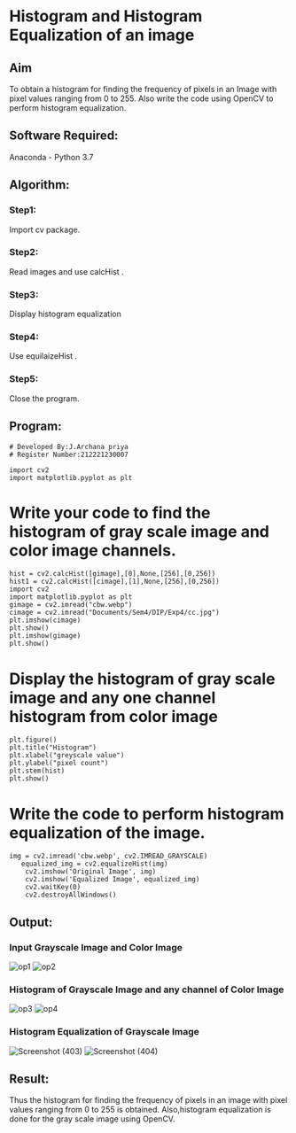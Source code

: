 # Histogram and Histogram Equalization of an image
## Aim
To obtain a histogram for finding the frequency of pixels in an Image with pixel values ranging from 0 to 255. Also write the code using OpenCV to perform histogram equalization.

## Software Required:
Anaconda - Python 3.7

## Algorithm:
### Step1:
Import cv package.
### Step2:
Read images and use calcHist .
### Step3:
Display histogram equalization 
### Step4:
Use equilaizeHist .
### Step5:
Close the program.
## Program:
```
# Developed By:J.Archana priya
# Register Number:212221230007
```
```
import cv2
import matplotlib.pyplot as plt
```
# Write your code to find the histogram of gray scale image and color image channels.
```
hist = cv2.calcHist([gimage],[0],None,[256],[0,256])
hist1 = cv2.calcHist([cimage],[1],None,[256],[0,256])
import cv2
import matplotlib.pyplot as plt
gimage = cv2.imread("cbw.webp")
cimage = cv2.imread("Documents/Sem4/DIP/Exp4/cc.jpg")
plt.imshow(cimage)
plt.show()
plt.imshow(gimage)
plt.show()
```
# Display the histogram of gray scale image and any one channel histogram from color image
```
plt.figure()
plt.title("Histogram")
plt.xlabel("greyscale value")
plt.ylabel("pixel count")
plt.stem(hist)
plt.show()
```
# Write the code to perform histogram equalization of the image. 
```
img = cv2.imread('cbw.webp', cv2.IMREAD_GRAYSCALE)
   equalized_img = cv2.equalizeHist(img)
    cv2.imshow('Original Image', img)
    cv2.imshow('Equalized Image', equalized_img)
    cv2.waitKey(0)
    cv2.destroyAllWindows()

```
## Output:
### Input Grayscale Image and Color Image
![op1](https://user-images.githubusercontent.com/93427594/231226890-ed6c2a38-702c-4cc7-8048-0d75d1aa4a19.png)
![op2](https://user-images.githubusercontent.com/93427594/231226934-26e07a9f-b375-41e4-8ec3-15ef5fe40859.png)

### Histogram of Grayscale Image and any channel of Color Image
![op3](https://user-images.githubusercontent.com/93427594/231227066-a73164d9-3a31-4571-85d4-c9170188f4d1.png)
![op4](https://user-images.githubusercontent.com/93427594/231228653-8aead152-e2b9-4c25-853c-74802b3837e4.png)

### Histogram Equalization of Grayscale Image
![Screenshot (403)](https://user-images.githubusercontent.com/93427594/231227498-587850d3-3471-4004-914c-b581bcbcc698.png)
![Screenshot (404)](https://user-images.githubusercontent.com/93427594/231227532-ae1ee96f-94a9-4cfb-887b-54ef019e414a.png)


## Result: 
Thus the histogram for finding the frequency of pixels in an image with pixel values ranging from 0 to 255 is obtained. Also,histogram equalization is done for the gray scale image using OpenCV.

